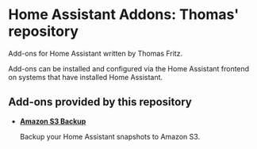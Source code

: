 # Home Assistant Addons: Thomas' repository

Add-ons for Home Assistant written by Thomas Fritz.

Add-ons can be installed and configured via the Home Assistant frontend on
systems that have installed Home Assistant.

## Add-ons provided by this repository

- **[Amazon S3 Backup](/amazon-s3-backup)**
    
    Backup your Home Assistant snapshots to Amazon S3.